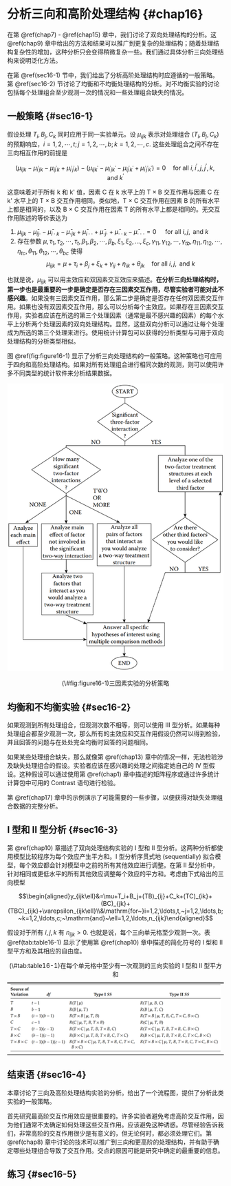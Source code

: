 
# 分析三向和高阶处理结构 {#chap16}

在第 \@ref(chap7) - \@ref(chap15) 章中，我们讨论了双向处理结构的分析。这 \@ref(chap9) 章中给出的方法和结果可以推广到更复杂的处理结构；随着处理结构复杂性的增加，这种分析只会变得稍微复杂一些。我们通过具体分析三向处理结构来说明泛化方法。

在第 \@ref(sec16-1) 节中，我们给出了分析高阶处理结构时应遵循的一般策略。第 \@ref(sec16-2) 节讨论了均衡和不均衡处理结构的分析。对不均衡实验的讨论包括每个处理组合至少观测一次的情况和一些处理组合缺失的情况。

## 一般策略 {#sec16-1}

假设处理 $T_i,B_j,C_k$ 同时应用于同一实验单元。设 $\mu_{ijk}$ 表示对处理组合 $(T_i,B_j,C_k)$ 的预期响应，$i=1,2,\cdots,t;j=1,2,\cdots,b;k=1,2,\cdots,c$. 这些处理组合之间不存在三向相互作用的前提是

$$(\mu_{ijk}-\mu_{i^{\prime}jk}-\mu_{ij^{\prime}k}+\mu_{i^{\prime}j^{\prime}k})-(\mu_{ijk^{\prime}}-\mu_{i^{\prime}jk^{\prime}}-\mu_{ij^{\prime}k^{\prime}}+\mu_{i^{\prime}j^{\prime}k^{\prime}})=0\quad\mathrm{for~all~}i,i^{\prime},j,j^{\prime},k,\mathrm{and~}k^{\prime}$$

这意味着对于所有 k 和 k' 值，因素 C 在 k 水平上的 T × B 交互作用与因素 C 在 k' 水平上的 T × B 交互作用相同。类似地，T × C 交互作用在因素 B 的所有水平上都是相同的，以及 B × C 交互作用在因素 T 的所有水平上都是相同的。无交互作用陈述的等价表达为

1. $\mu_{ijk}-\bar{\mu}_{ij\cdot}-\bar{\mu}_{i\cdot k}-\bar{\mu}_{\cdot jk}+\bar{\mu}_{i\cdot\cdot}+\bar{\mu}_{\cdot j\cdot}+\bar{\mu}_{\cdot\cdot k}-\bar{\mu}_{\cdot\cdot\cdot}=0\quad\text{ for all }i,j,\mathrm{~and~}k$
2. 存在参数 $\mu,\tau_1,\tau_2,\cdots,\tau_t,\beta_1,\beta_2,\cdots,\beta_b,\xi_1,\xi_2,\ldots,\xi_c,\gamma_{11},\gamma_{12},\cdots,\gamma_{tb},\eta_{11},\eta_{12},\cdots,\eta_{tc},\theta_{11},\theta_{12},\cdots,\theta_{bc}$ 使得
$$\mu_{ijk}=\mu+\tau_i+\beta_j+\xi_k+\gamma_{ij}+\eta_{ik}+\theta_{jk}\quad\text{for all }i,j,\mathrm{~and~}k$$

也就是说，$\mu_{ijk}$ 可以用主效应和双因素交互效应来描述。**在分析三向处理结构时，第一步也是最重要的一步是确定是否存在三因素交互作用，尽管实验者可能对此不感兴趣**。如果没有三因素交互作用，那么第二步是确定是否存在任何双因素交互作用。如果也没有双因素交互作用，那么可以分析每个主效应。如果存在三因素交互作用，实验者应该在所选的第三个处理因素（通常是最不感兴趣的因素）的每个水平上分析两个处理因素的双向处理结构。显然，这些双向分析可以通过让每个处理成为所选的第三个处理来进行。使用统计计算包可以获得的分析类型与可用于双向处理结构的分析类型相似。

图 \@ref(fig:figure16-1) 显示了分析三向处理结构的一般策略。这种策略也可应用于四向和高阶处理结构。如果对所有处理组合进行相同次数的观测，则可以使用许多不同类型的统计软件来分析结果数据。

<div class="figure" style="text-align: center">
<img src="figure/figure 16.1.png" alt="三因素实验的分析策略" width="648" />
<p class="caption">(\#fig:figure16-1)三因素实验的分析策略</p>
</div>

## 均衡和不均衡实验 {#sec16-2}

如果观测到所有处理组合，但观测次数不相等，则可以使用 III 型分析。如果每种处理组合都至少观测一次，那么所有的主效应和交互作用假设仍然可以得到检验，并且回答的问题与在处处完全均衡时回答的问题相同。

如果某些处理组合缺失，那么就像第 \@ref(chap13) 章中的情况一样，无法检验涉及缺失处理组合的假设。实验者应该在感兴趣的处理之间指定她自己的 IV 型假设。这种假设可以通过使用第 \@ref(chap1) 章中描述的矩阵程序或通过许多统计计算包中可用的 Contrast 语句进行检验。

第 \@ref(chap17) 章中的示例演示了可能需要的一些步骤，以便获得对缺失处理组合数据的完整分析。

## I 型和 II 型分析 {#sec16-3}

第 \@ref(chap10) 章描述了双向处理结构实验的 I 型和 II 型分析。这两种分析都使用模型比较程序为每个效应产生平方和。I 型分析序贯式地 (sequentially) 拟合模型，每个效应都会针对模型中之前的所有其他效应进行调整。在第 II 型分析中，针对相同或更低水平的所有其他效应调整每个效应的平方和。考虑由下式给出的三向模型

$$\begin{aligned}y_{ijk\ell}&=\mu+T_i+B_j+(TB)_{ij}+C_k+(TC)_{ik}+(BC)_{jk}+(TBC)_{ijk}+\varepsilon_{ijk\ell}\\&\mathrm{for~}i=1,2,\ldots,t,~j=1,2,\ldots,b;~k=1,2,\ldots,c;~\mathrm{and}~\ell=1,2,\ldots,n_{ijk}\end{aligned}$$

假设对于所有 $i,j,k$ 有 $n_{ijk}>0$. 也就是说，每个三向单元格至少观测一次。表 \@ref(tab:table16-1) 显示了使用第 \@ref(chap10) 章中描述的简化符号的 I 型和 II 型平方和及其相应的自由度。

<table>
<caption>(\#tab:table16-1)在每个单元格中至少有一次观测的三向实验的 I 型和 II 型平方和</caption>
 <thead>
  <tr>
   <th style="text-align:center;color: white !important;background-color: white !important;font-size: 0px;"> x </th>
  </tr>
 </thead>
<tbody>
  <tr>
   <td style="text-align:center;">  <img src="table/table%2016.1.png">
</td>
  </tr>
</tbody>
</table>

## 结束语 {#sec16-4}

本章讨论了三向及高阶处理结构实验的分析。给出了一个流程图，提供了分析此类实验的一般策略。

首先研究最高阶交互作用效应是很重要的。许多实验者避免考虑高阶交互作用，因为他们通常不太确定如何处理这些交互作用。应该避免这种诱惑。尽管经验告诉我们，非常高阶的交互作用很少是有意义的，但无论何时，都必须处理它们。第 \@ref(chap8) 章中讨论的技术可以推广到三向和更高阶的处理结构，并有助于确定哪些处理组合导致了交互作用。交点的原因可能是研究中确定的最重要的信息。

## 练习 {#sec16-5}
